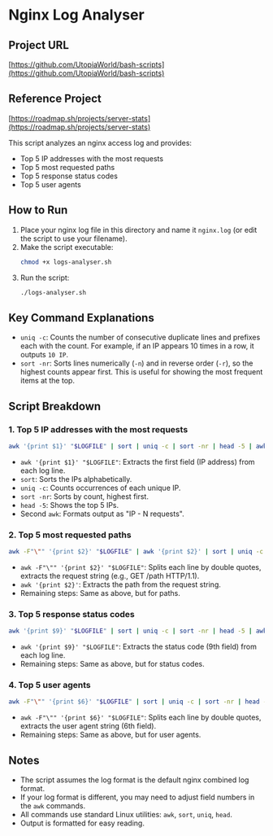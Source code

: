 # Nginx Log Analyser

## Project URL
[https://github.com/UtopiaWorld/bash-scripts](https://github.com/UtopiaWorld/bash-scripts)

## Reference Project
[https://roadmap.sh/projects/server-stats](https://roadmap.sh/projects/server-stats)

This script analyzes an nginx access log and provides:
- Top 5 IP addresses with the most requests
- Top 5 most requested paths
- Top 5 response status codes
- Top 5 user agents

## How to Run

1. Place your nginx log file in this directory and name it `nginx.log` (or edit the script to use your filename).
2. Make the script executable:
   ```bash
   chmod +x logs-analyser.sh
   ```
3. Run the script:
   ```bash
   ./logs-analyser.sh
   ```


## Key Command Explanations

- `uniq -c`: Counts the number of consecutive duplicate lines and prefixes each with the count. For example, if an IP appears 10 times in a row, it outputs `10 IP`.
- `sort -nr`: Sorts lines numerically (`-n`) and in reverse order (`-r`), so the highest counts appear first. This is useful for showing the most frequent items at the top.

## Script Breakdown

### 1. Top 5 IP addresses with the most requests
```bash
awk '{print $1}' "$LOGFILE" | sort | uniq -c | sort -nr | head -5 | awk '{printf "%s - %s requests\n", $2, $1}'
```
- `awk '{print $1}' "$LOGFILE"`: Extracts the first field (IP address) from each log line.
- `sort`: Sorts the IPs alphabetically.
- `uniq -c`: Counts occurrences of each unique IP.
- `sort -nr`: Sorts by count, highest first.
- `head -5`: Shows the top 5 IPs.
- Second `awk`: Formats output as "IP - N requests".

### 2. Top 5 most requested paths
```bash
awk -F"\"" '{print $2}' "$LOGFILE" | awk '{print $2}' | sort | uniq -c | sort -nr | head -5 | awk '{printf "%s - %s requests\n", $2, $1}'
```
- `awk -F"\"" '{print $2}' "$LOGFILE"`: Splits each line by double quotes, extracts the request string (e.g., GET /path HTTP/1.1).
- `awk '{print $2}'`: Extracts the path from the request string.
- Remaining steps: Same as above, but for paths.

### 3. Top 5 response status codes
```bash
awk '{print $9}' "$LOGFILE" | sort | uniq -c | sort -nr | head -5 | awk '{printf "%s - %s requests\n", $2, $1}'
```
- `awk '{print $9}' "$LOGFILE"`: Extracts the status code (9th field) from each log line.
- Remaining steps: Same as above, but for status codes.

### 4. Top 5 user agents
```bash
awk -F"\"" '{print $6}' "$LOGFILE" | sort | uniq -c | sort -nr | head -5 | awk '{printf "%s - %s requests\n", $2, $1}'
```
- `awk -F"\"" '{print $6}' "$LOGFILE"`: Splits each line by double quotes, extracts the user agent string (6th field).
- Remaining steps: Same as above, but for user agents.

## Notes
- The script assumes the log format is the default nginx combined log format.
- If your log format is different, you may need to adjust field numbers in the `awk` commands.
- All commands use standard Linux utilities: `awk`, `sort`, `uniq`, `head`.
- Output is formatted for easy reading.

